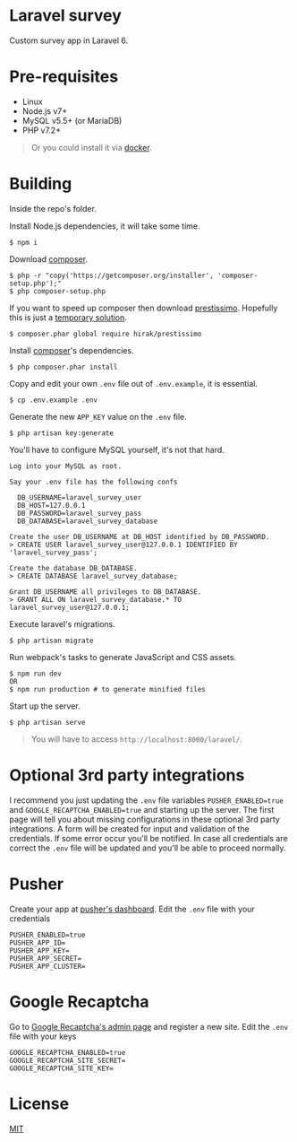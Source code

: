 Laravel survey
==============

Custom survey app in Laravel 6.

Pre-requisites
==============

- Linux
- Node.js v7+
- MySQL v5.5+ (or MariaDB)
- PHP v7.2+

> Or you could install it via [docker][docker-install-container-url].

Building
========

Inside the repo's folder.

Install Node.js dependencies, it will take some time.

```
$ npm i
```

Download [composer][composer-url].

```
$ php -r "copy('https://getcomposer.org/installer', 'composer-setup.php');"
$ php composer-setup.php
```

If you want to speed up composer then download [prestissimo][prestissimo-url]. Hopefully this is just a [temporary solution][composer-parallel-downloads-url].

```
$ composer.phar global require hirak/prestissimo
```

Install [composer][composer-url]'s dependencies.

```
$ php composer.phar install
```

Copy and edit your own `.env` file out of `.env.example`, it is essential.

```
$ cp .env.example .env
```

Generate the new `APP_KEY` value on the `.env` file.

```
$ php artisan key:generate
```

You'll have to configure MySQL yourself, it's not that hard.

```
Log into your MySQL as root.

Say your .env file has the following confs

  DB_USERNAME=laravel_survey_user
  DB_HOST=127.0.0.1
  DB_PASSWORD=laravel_survey_pass
  DB_DATABASE=laravel_survey_database

Create the user DB_USERNAME at DB_HOST identified by DB_PASSWORD.
> CREATE USER laravel_survey_user@127.0.0.1 IDENTIFIED BY 'laravel_survey_pass';

Create the database DB_DATABASE.
> CREATE DATABASE laravel_survey_database;

Grant DB_USERNAME all privileges to DB_DATABASE.
> GRANT ALL ON laravel_survey_database.* TO laravel_survey_user@127.0.0.1;
```

Execute laravel's migrations.

```
$ php artisan migrate
```

Run webpack's tasks to generate JavaScript and CSS assets.

```
$ npm run dev
OR
$ npm run production # to generate minified files
```

Start up the server.

```
$ php artisan serve
```

> You will have to access `http://localhost:8000/laravel/`.

Optional 3rd party integrations
===============================

I recommend you just updating the `.env` file variables `PUSHER_ENABLED=true` and `GOOGLE_RECAPTCHA_ENABLED=true` and starting up the server. The first page will tell you about missing configurations in these optional 3rd party integrations. A form will be created for input and validation of the credentials. If some error occur you'll be notified. In case all credentials are correct the `.env` file will be updated and you'll be able to proceed normally.

# Pusher

Create your app at [pusher's dashboard][pusher-url]. Edit the `.env` file with your credentials

```
PUSHER_ENABLED=true
PUSHER_APP_ID=
PUSHER_APP_KEY=
PUSHER_APP_SECRET=
PUSHER_APP_CLUSTER=
```

# Google Recaptcha

Go to [Google Recaptcha's admin page][google-recaptcha-url] and register a new site. Edit the `.env` file with your keys

```
GOOGLE_RECAPTCHA_ENABLED=true
GOOGLE_RECAPTCHA_SITE_SECRET=
GOOGLE_RECAPTCHA_SITE_KEY=
```

License
=======

[MIT][LICENSE]

[google-recaptcha-url]: https://www.google.com/recaptcha/admin#list
[pusher-url]: https://dashboard.pusher.com/accounts/sign_in
[composer-url]: https://getcomposer.org/
[docker-install-container-url]: docker
[prestissimo-url]: https://packagist.org/packages/hirak/prestissimo
[composer-parallel-downloads-url]: https://github.com/composer/composer/pull/7904
[LICENSE]: LICENSE

